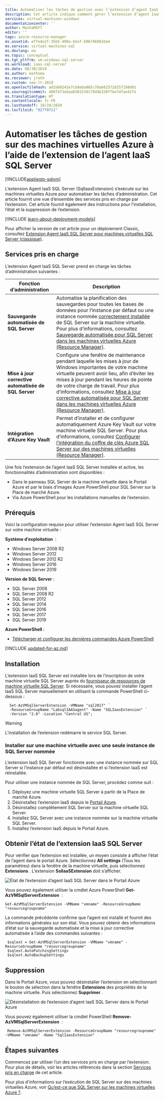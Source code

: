 ```yaml
---
title: Automatiser les tâches de gestion avec l’extension d’agent IaaS
description: Cet article indique comment gérer l’extension d’agent IaaS SQL Server, qui automatise certaines tâches d’administration SQL Server. Celles-ci incluent la sauvegarde automatisée, la mise à jour corrective automatisée et l’intégration Azure Key Vault.
services: virtual-machines-windows
documentationcenter: ''
author: MashaMSFT
editor: ''
tags: azure-resource-manager
ms.assetid: effe4e2f-35b5-490a-b5ef-b06746083da4
ms.service: virtual-machines-sql
ms.devlang: na
ms.topic: conceptual
ms.tgt_pltfrm: vm-windows-sql-server
ms.workload: iaas-sql-server
ms.date: 08/30/2019
ms.author: mathoma
ms.reviewer: jroth
ms.custom: seo-lt-2019
ms.openlocfilehash: ad1b68242e7cb8eba885c78ab62572d257198d01
ms.sourcegitcommit: 400f473e8aa6301539179d4b320ffbe7dfae42fe
ms.translationtype: HT
ms.contentlocale: fr-FR
ms.lasthandoff: 10/28/2020
ms.locfileid: "92779711"
---
```

# <a name="automate-management-tasks-on-azure-virtual-machines-by-using-the-sql-server-iaas-agent-extension"></a>Automatiser les tâches de gestion sur des machines virtuelles Azure à l’aide de l’extension de l’agent IaaS SQL Server
[!INCLUDE[appliesto-sqlvm](../../includes/appliesto-sqlvm.md)]


L’extension Agent IaaS SQL Server (SqlIaasExtension) s’exécute sur les machines virtuelles Azure pour automatiser les tâches d’administration. Cet article fournit une vue d’ensemble des services pris en charge par l’extension. Cet article fournit également des instructions pour l’installation, l’état et la suppression de l’extension.

[!INCLUDE [learn-about-deployment-models](../../../../includes/learn-about-deployment-models-rm-include.md)]

Pour afficher la version de cet article pour un déploiement Classic, consultez [Extension Agent IaaS SQL Server pour machines virtuelles SQL Server (classique)](/previous-versions/azure/virtual-machines/windows/sqlclassic/virtual-machines-windows-classic-sql-server-agent-extension).


## <a name="supported-services"></a>Services pris en charge
L’extension Agent IaaS SQL Server prend en charge les tâches d’administration suivantes :

| Fonction d’administration | Description |
| --- | --- |
| **Sauvegarde automatisée de SQL Server** |Automatise la planification des sauvegardes pour toutes les bases de données pour l’instance par défaut ou une instance nommée [correctement installée](frequently-asked-questions-faq.md#administration) de SQL Server sur la machine virtuelle. Pour plus d’informations, consultez [Sauvegarde automatisée pour SQL Server dans les machines virtuelles Azure (Resource Manager)](automated-backup-sql-2014.md). |
| **Mise à jour corrective automatisée de SQL Server** |Configure une fenêtre de maintenance pendant laquelle les mises à jour de Windows importantes de votre machine virtuelle peuvent avoir lieu, afin d’éviter les mises à jour pendant les heures de pointe de votre charge de travail. Pour plus d’informations, consultez [Mise à jour corrective automatisée pour SQL Server dans les machines virtuelles Azure (Resource Manager)](automated-patching.md). |
| **Intégration d’Azure Key Vault** |Permet d’installer et de configurer automatiquement Azure Key Vault sur votre machine virtuelle SQL Server. Pour plus d’informations, consultez [Configurer l’intégration du coffre de clés Azure SQL Server sur des machines virtuelles (Resource Manager)](azure-key-vault-integration-configure.md). |

Une fois l’extension de l’agent IaaS SQL Server installée et active, les fonctionnalités d’administration sont disponibles :

* Dans le panneau SQL Server de la machine virtuelle dans le Portail Azure et par le biais d’images Azure PowerShell pour SQL Server sur la Place de marché Azure.
* Via Azure PowerShell pour les installations manuelles de l’extension. 

## <a name="prerequisites"></a>Prérequis
Voici la configuration requise pour utiliser l’extension Agent IaaS SQL Server sur votre machine virtuelle :

**Système d’exploitation**  :

* Windows Server 2008 R2
* Windows Server 2012
* Windows Server 2012 R2
* Windows Server 2016
* Windows Server 2019 

**Version de SQL Server** :

* SQL Server 2008 
* SQL Server 2008 R2
* SQL Server 2012
* SQL Server 2014
* SQL Server 2016
* SQL Server 2017
* SQL Server 2019

**Azure PowerShell** :

* [Télécharger et configurer les dernières commandes Azure PowerShell](/powershell/azure/)

[!INCLUDE [updated-for-az.md](../../../../includes/updated-for-az.md)]


##  <a name="installation"></a>Installation
L’extension IaaS SQL Server est installée lors de l’inscription de votre machine virtuelle SQL Server auprès du [fournisseur de ressources de machine virtuelle SQL Server](sql-vm-resource-provider-register.md). Si nécessaire, vous pouvez installer l’agent IaaS SQL Server manuellement en utilisant la commande PowerShell ci-dessous : 

  ```powershell-interactive
    Set-AzVMSqlServerExtension -VMName "sql2017" `
    -ResourceGroupName "LabsqlIAASagent" -Name "SQLIaasExtension" `
    -Version "2.0" -Location "Central US";  
  ```

> [!WARNING]
> L’installation de l’extension redémarre le service SQL Server. 


### <a name="install-on-a-vm-with-a-single-named-sql-server-instance"></a>Installer sur une machine virtuelle avec une seule instance de SQL Server nommée
L’extension IaaS SQL Server fonctionne avec une instance nommée sur SQL Server si l’instance par défaut est désinstallée et si l’extension IaaS est réinstallée.

Pour utiliser une instance nommée de SQL Server, procédez comme suit :
   1. Déployez une machine virtuelle SQL Server à partir de la Place de marché Azure. 
   1. Désinstallez l’extension IaaS depuis le [Portail Azure](https://portal.azure.com).
   1. Désinstallez complètement SQL Server sur la machine virtuelle SQL Server.
   1. Installez SQL Server avec une instance nommée sur la machine virtuelle SQL Server. 
   1. Installez l’extension IaaS depuis le Portail Azure.  


## <a name="get-the-status-of-the-sql-server-iaas-extension"></a>Obtenir l’état de l’extension IaaS SQL Server
Pour vérifier que l’extension est installée, un moyen consiste à afficher l’état de l’agent dans le portail Azure. Sélectionnez **All settings** (Tous les paramètres) dans la fenêtre de la machine virtuelle, puis sélectionnez **Extensions** . L’extension **SslIaaSExtension** doit s’afficher.

![État de l’extension d’agent IaaS SQL Server dans le Portail Azure](./media/sql-server-iaas-agent-extension-automate-management/azure-rm-sql-server-iaas-agent-portal.png)

Vous pouvez également utiliser la cmdlet Azure PowerShell **Get-AzVMSqlServerExtension**  :

   ```powershell-interactive
   Get-AzVMSqlServerExtension -VMName "vmname" -ResourceGroupName "resourcegroupname"
   ```

La commande précédente confirme que l’agent est installé et fournit des informations générales sur son état. Vous pouvez obtenir des informations d’état sur la sauvegarde automatisée et la mise à jour corrective automatisée à l’aide des commandes suivantes :

   ```powershell-interactive
    $sqlext = Get-AzVMSqlServerExtension -VMName "vmname" -ResourceGroupName "resourcegroupname"
    $sqlext.AutoPatchingSettings
    $sqlext.AutoBackupSettings
   ```

## <a name="removal"></a>Suppression
Dans le Portail Azure, vous pouvez désinstaller l’extension en sélectionnant le bouton de sélection dans la fenêtre **Extensions** des propriétés de la machine virtuelle. Puis sélectionnez **Supprimer** .

![Désinstallation de l’extension d’agent IaaS SQL Server dans le Portail Azure](./media/sql-server-iaas-agent-extension-automate-management/azure-rm-sql-server-iaas-agent-uninstall.png)

Vous pouvez également utiliser la cmdlet PowerShell **Remove-AzVMSqlServerExtension**  :

   ```powershell-interactive
    Remove-AzVMSqlServerExtension -ResourceGroupName "resourcegroupname" -VMName "vmname" -Name "SqlIaasExtension"
   ```

## <a name="next-steps"></a>Étapes suivantes
Commencez par utiliser l’un des services pris en charge par l’extension. Pour plus de détails, voir les articles référencés dans la section [Services pris en charge](#supported-services) de cet article.

Pour plus d’informations sur l’exécution de SQL Server sur des machines virtuelles Azure, voir [Qu’est-ce que SQL Server sur les machines virtuelles Azure ?](sql-server-on-azure-vm-iaas-what-is-overview.md).